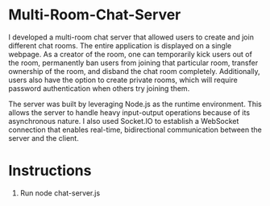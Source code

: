 # Multi-Room-Chat-Server
I developed a multi-room chat server that allowed users to create and join different chat rooms. The entire application is displayed on a single webpage. As a creator of the room, one can temporarily kick users out of the room, permanently ban users from joining that particular room, transfer ownership of the room, and disband the chat room completely. Additionally, users also have the option to create private rooms, which will require password authentication when others try joining them.

The server was built by leveraging Node.js as the runtime environment. This allows the server to handle heavy input-output operations because of its asynchronous nature. I also used Socket.IO to establish a WebSocket connection that enables real-time, bidirectional communication between the server and the client.

# Instructions
1. Run node chat-server.js
